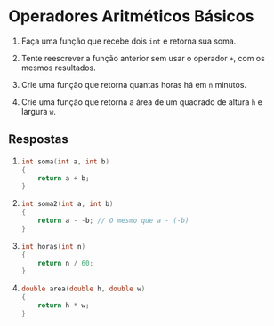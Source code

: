 # Operadores Aritméticos Básicos

1. Faça uma função que recebe dois `int` e retorna sua soma.

2. Tente reescrever a função anterior sem usar o operador `+`, com os mesmos
   resultados.

3. Crie uma função que retorna quantas horas há em `n` minutos.

4. Crie uma função que retorna a área de um quadrado de altura `h` e largura
   `w`.

## Respostas

1. ```c
   int soma(int a, int b)
   {
       return a + b;
   }
   ```

2. ```c
   int soma2(int a, int b)
   {
       return a - -b; // O mesmo que a - (-b)
   }
   ```

3. ```c
   int horas(int n)
   {
       return n / 60;
   }
   ```

4. ```c
   double area(double h, double w)
   {
       return h * w;
   }
   ```
